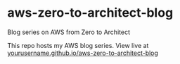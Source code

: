 # aws-zero-to-architect-blog
Blog series on AWS from Zero to Architect

This repo hosts my AWS blog series. View live at [yourusername.github.io/aws-zero-to-architect-blog](https://github.com/asiandevs/aws-zero-to-architect-blog/tree/main)
